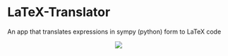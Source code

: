 # LaTeX-Translator
An app that translates expressions in sympy (python) form to LaTeX code

<p align="center">
  <img src="https://user-images.githubusercontent.com/83742076/146857095-dc3096e4-4fdf-4c86-9386-fa99e3752fc1.png" />
</p>

